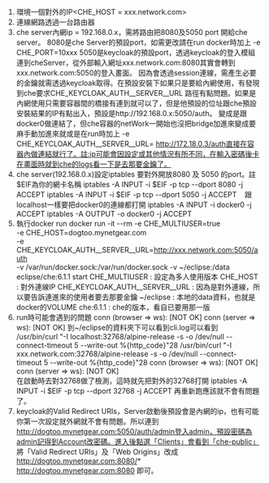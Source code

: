 1. 環境一個對外的IP<CHE_HOST = xxx.network.com>
2. 連線網路透過一台路由器
3. che server內網ip = 192.168.0.x，需將路由把8080及5050 port 開給che server。
    8080是che Server的預設port，如需更改請在run docker時加上 -e CHE_PORT=10xxx
    5050是keycloak的預設port，透過keycloak的登入模組連到cheServer，從外部輸入網址xxx.network.com:8080其實會轉到xxx.network.com:5050的登入畫面。
    因為會透過session連線，需產生必要的金鑰就需透過keycloak取得。在預設安裝下如果只是要給內網使用，有發現到che要求CHE_KEYCLOAK_AUTH__SERVER__URL
    路徑有點問題。如果是內網使用只需要容器間的橋接有連到就可以了，但是他預設的位址跟che預設安裝結果的IP有點出入，預設是http://192.168.0.x:5050/auth。
    變成是跟docker0做連結了，但che容器的netWork一開始也沒把bridge加進來變成要麻手動加進來就或是在run時加上 -e CHE_KEYCLOAK_AUTH__SERVER__URL=
    http://172.18.0.3/auth直接在容器內做連結就行了。註:ip可能會因設定或其他情況有所不同，在輸入密碼後卡在畫面時就到che的logs看一下是去那要金鑰了。
4.  che server(192.168.0.x)設定iptables 要對外開放8080 及 5050 的port。註$EIF為你的網卡名稱
iptables -A INPUT -i $EIF -p tcp --dport 8080 -j ACCEPT
iptables -A INPUT -i $EIF -p tcp --dport 5050 -j ACCEPT
    跟localhost一樣要把docker0的連線都打開
iptables -A INPUT -i docker0 -j ACCEPT
iptables -A OUTPUT -o docker0 -j ACCEPT
5. 執行docker run
docker run -it --rm -e CHE_MULTIUSER=true \
                    -e CHE_HOST=dogtoo.mynetgear.com \
                    -e CHE_KEYCLOAK_AUTH__SERVER__URL=http://xxx.network.com:5050/auth \
                    -v /var/run/docker.sock:/var/run/docker.sock 
                    -v ~/eclipse:/data eclipse/che:6.1.1 start
    CHE_MULTIUSER : 設定為多人使用版本
    CHE_HOST : 對外連線IP
    CHE_KEYCLOAK_AUTH__SERVER__URL : 因為是對外連線，所以要告訴連進來的使用者要去那要金鑰
    ~/eclipse : 本地的data資料，也就是docker的VOLUME
    che:6.1.1 : che的版本，看自已要用那一版
6. run時可能會遇到的問題
conn (browser => ws):    [NOT OK]
conn (server => ws):     [NOT OK]
    到~/eclipse的資料夾下可以看到cli.log可以看到
/usr/bin/curl  "-I localhost:32768/alpine-release -s -o /dev/null --connect-timeout 5 --write-out %{http_code}"28
/usr/bin/curl  "-I xxx.network.com:32768/alpine-release -s -o /dev/null --connect-timeout 5 --write-out %{http_code}"28
         conn (browser => ws):    [NOT OK]
         conn (server => ws):     [NOT OK]    
    在啟動時去對32768做了檢測，這時就先把對外的32768打開
iptables -A INPUT -i $EIF -p tcp --dport 32768 -j ACCEPT
    再重新跑應該就不會有問題了。
7. keycloak的Valid Redirect URIs，Server啟動後預設會是內網的ip，也有可能你第一次設定就外網就不會有問題。所以連到
    http://dogtoo.mynetgear.com:5050/auth/admin登入admin，預設密碼為admin記得到Account改密碼。進入後點選「Clients」會看到「che-public」
    將「Valid Redirect URIs」及「Web Origins」改成
http://dogtoo.mynetgear.com:8080/*
http://dogtoo.mynetgear.com:8080
    即可。
